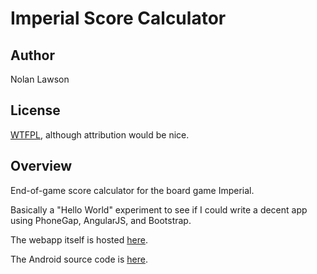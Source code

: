 Imperial Score Calculator
=========

Author
--------
Nolan Lawson

License
---------
[WTFPL][1], although attribution would be nice.

Overview
------------

End-of-game score calculator for the board game Imperial.

Basically a "Hello World" experiment to see if I could write a decent app using PhoneGap, AngularJS, and Bootstrap.

The webapp itself is hosted [here][2].

The Android source code is [here][3].


[1]: http://sam.zoy.org/wtfpl/
[2]: http://apps.nolanlawson.com/imperial-calculator
[3]: http://github.com/nolanlawson/imperial-calculator-android
